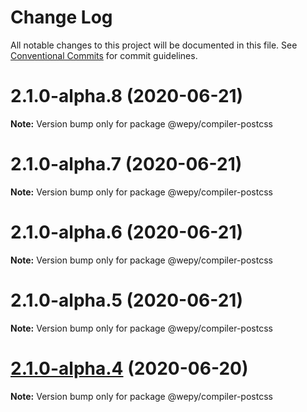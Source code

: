# Change Log

All notable changes to this project will be documented in this file.
See [Conventional Commits](https://conventionalcommits.org) for commit guidelines.

# 2.1.0-alpha.8 (2020-06-21)

**Note:** Version bump only for package @wepy/compiler-postcss





# 2.1.0-alpha.7 (2020-06-21)

**Note:** Version bump only for package @wepy/compiler-postcss





# 2.1.0-alpha.6 (2020-06-21)

**Note:** Version bump only for package @wepy/compiler-postcss





# 2.1.0-alpha.5 (2020-06-21)

**Note:** Version bump only for package @wepy/compiler-postcss





# [2.1.0-alpha.4](https://github.com/Tencent/wepy/compare/v2.1.0-alpha.2...v2.1.0-alpha.4) (2020-06-20)

**Note:** Version bump only for package @wepy/compiler-postcss
